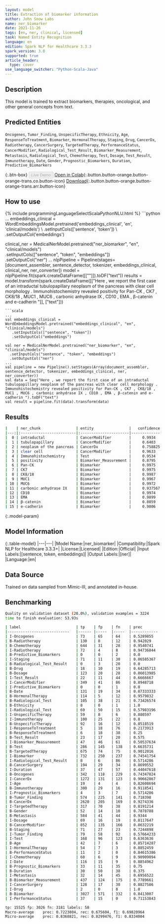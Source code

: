 ```yaml
---
layout: model
title: Extraction of biomarker information
author: John Snow Labs
name: ner_biomarker
date: 2021-11-26
tags: [en, ner, clinical, licensed]
task: Named Entity Recognition
language: en
edition: Spark NLP for Healthcare 3.3.3
spark_version: 3.0
supported: true
article_header:
  type: cover
use_language_switcher: "Python-Scala-Java"
---
```


## Description

This model is trained to extract biomarkers, therapies, oncological, and other general concepts from text.

## Predicted Entities

`Oncogenes`, `Tumor_Finding`, `UnspecificTherapy`, `Ethnicity`, `Age`, `ResponseToTreatment`, `Biomarker`, `HormonalTherapy`, `Staging`, `Drug`, `CancerDx`, `Radiotherapy`, `CancerSurgery`, `TargetedTherapy`, `PerformanceStatus`, `CancerModifier`, `Radiological_Test_Result`, `Biomarker_Measurement`, `Metastasis`, `Radiological_Test`, `Chemotherapy`, `Test`, `Dosage`, `Test_Result`, `Immunotherapy`, `Date`, `Gender`, `Prognostic_Biomarkers`, `Duration`, `Predictive_Biomarkers`

{:.btn-box}
<button class="button button-orange" disabled>Live Demo</button>
[Open in Colab](https://colab.research.google.com/github/JohnSnowLabs/spark-nlp-workshop/blob/master/tutorials/Certification_Trainings/Healthcare/1.Clinical_Named_Entity_Recognition_Model.ipynb){:.button.button-orange.button-orange-trans.co.button-icon}
[Download](https://s3.amazonaws.com/auxdata.johnsnowlabs.com/clinical/models/ner_biomarker_en_3.3.3_3.0_1637935088644.zip){:.button.button-orange.button-orange-trans.arr.button-icon}

## How to use



<div class="tabs-box" markdown="1">
{% include programmingLanguageSelectScalaPythonNLU.html %}
```python
...
embeddings_clinical = WordEmbeddingsModel.pretrained('embeddings_clinical', 'en', 'clinical/models') \
    .setInputCols(['sentence', 'token']) \
    .setOutputCol('embeddings')

clinical_ner = MedicalNerModel.pretrained("ner_biomarker", "en", "clinical/models") \
  .setInputCols(["sentence", "token", "embeddings"]) \
  .setOutputCol("ner")
...
nlpPipeline = Pipeline(stages=[document_assembler, sentence_detector, tokenizer, embeddings_clinical,  clinical_ner, ner_converter])
model = nlpPipeline.fit(spark.createDataFrame([[""]]).toDF("text"))
results = model.transform(spark.createDataFrame([["Here , we report the first case of an intraductal tubulopapillary neoplasm of the pancreas with clear cell morphology . Immunohistochemistry revealed positivity for Pan-CK , CK7 , CK8/18 , MUC1 , MUC6 , carbonic anhydrase IX , CD10 , EMA , β-catenin and e-cadherin "]], ["text"]))

```
```scala
...
val embeddings_clinical = WordEmbeddingsModel.pretrained("embeddings_clinical", "en", "clinical/models")
   .setInputCols(["sentence", "token"])
   .setOutputCol("embeddings")

val ner = MedicalNerModel.pretrained("ner_biomarker", "en", "clinical/models") 
  .setInputCols("sentence", "token", "embeddings")
  .setOutputCol("ner")
...
val pipeline = new Pipeline().setStages(Array(document_assembler, sentence_detector, tokenizer, embeddings_clinical, ner, ner_converter))
val data = Seq("Here , we report the first case of an intraductal tubulopapillary neoplasm of the pancreas with clear cell morphology . Immunohistochemistry revealed positivity for Pan-CK , CK7 , CK8/18 , MUC1 , MUC6 , carbonic anhydrase IX , CD10 , EMA , β-catenin and e-cadherin ").toDF("text")
val result = pipeline.fit(data).transform(data)
```
</div>

## Results

```bash
|    | ner_chunk                | entity                |   confidence |
|---:|:-------------------------|:----------------------|-------------:|
|  0 | intraductal              | CancerModifier        |     0.9934   |
|  1 | tubulopapillary          | CancerModifier        |     0.6403   |
|  2 | neoplasm of the pancreas | CancerDx              |     0.758825 |
|  3 | clear cell               | CancerModifier        |     0.9633   |
|  4 | Immunohistochemistry     | Test                  |     0.9534   |
|  5 | positivity               | Biomarker_Measurement |     0.8795   |
|  6 | Pan-CK                   | Biomarker             |     0.9975   |
|  7 | CK7                      | Biomarker             |     0.9975   |
|  8 | CK8/18                   | Biomarker             |     0.9987   |
|  9 | MUC1                     | Biomarker             |     0.9967   |
| 10 | MUC6                     | Biomarker             |     0.9972   |
| 11 | carbonic anhydrase IX    | Biomarker             |     0.937567 |
| 12 | CD10                     | Biomarker             |     0.9974   |
| 13 | EMA                      | Biomarker             |     0.9899   |
| 14 | β-catenin                | Biomarker             |     0.8059   |
| 15 | e-cadherin               | Biomarker             |     0.9806   |

```

{:.model-param}
## Model Information

{:.table-model}
|---|---|
|Model Name:|ner_biomarker|
|Compatibility:|Spark NLP for Healthcare 3.3.3+|
|License:|Licensed|
|Edition:|Official|
|Input Labels:|[sentence, token, embeddings]|
|Output Labels:|[ner]|
|Language:|en|

## Data Source

Trained on data sampled from Mimic-III, and annotated in-house.

## Benchmarking

```bash
Quality on validation dataset (20.0%), validation examples = 3224
time to finish evaluation: 53.93s

| label                      	| tp   	| fp  	| fn  	| prec       	| rec         	| f1         	|
|----------------------------	|------	|-----	|-----	|------------	|-------------	|------------	|
| I-Oncogenes                	| 73   	| 65  	| 64  	| 0.5289855  	| 0.5328467   	| 0.53090906 	|
| B-Radiotherapy             	| 130  	| 8   	| 12  	| 0.942029   	| 0.91549295  	| 0.9285714  	|
| B-Chemotherapy             	| 644  	| 31  	| 28  	| 0.9540741  	| 0.9583333   	| 0.956199   	|
| I-Radiotherapy             	| 72   	| 4   	| 8   	| 0.94736844 	| 0.9         	| 0.92307687 	|
| B-Predictive_Biomarkers    	| 0    	| 0   	| 2   	| 0.0        	| 0.0         	| 0.0        	|
| I-Staging                  	| 71   	| 11  	| 30  	| 0.86585367 	| 0.7029703   	| 0.77595633 	|
| B-Radiological_Test_Result 	| 0    	| 3   	| 20  	| 0.0        	| 0.0         	| 0.0        	|
| B-Drug                     	| 18   	| 10  	| 19  	| 0.64285713 	| 0.4864865   	| 0.5538461  	|
| B-Dosage                   	| 123  	| 20  	| 28  	| 0.86013985 	| 0.81456953  	| 0.8367347  	|
| I-Test_Result              	| 22   	| 11  	| 44  	| 0.6666667  	| 0.33333334  	| 0.44444448 	|
| I-CancerModifier           	| 349  	| 41  	| 86  	| 0.8948718  	| 0.80229884  	| 0.8460606  	|
| I-Predictive_Biomarkers    	| 0    	| 0   	| 1   	| 0.0        	| 0.0         	| 0.0        	|
| B-Date                     	| 131  	| 19  	| 34  	| 0.87333333 	| 0.7939394   	| 0.831746   	|
| B-HormonalTherapy          	| 114  	| 5   	| 12  	| 0.9579832  	| 0.9047619   	| 0.9306123  	|
| B-Radiological_Test        	| 105  	| 38  	| 21  	| 0.73426574 	| 0.8333333   	| 0.78066915 	|
| B-Ethnicity                	| 8    	| 0   	| 1   	| 1.0        	| 0.8888889   	| 0.94117653 	|
| I-Radiological_Test        	| 69   	| 50  	| 15  	| 0.57983196 	| 0.8214286   	| 0.67980295 	|
| I-UnspecificTherapy        	| 59   	| 8   	| 6   	| 0.880597   	| 0.9076923   	| 0.8939394  	|
| I-Immunotherapy            	| 100  	| 25  	| 22  	| 0.8        	| 0.8196721   	| 0.80971664 	|
| B-UnspecificTherapy        	| 92   	| 16  	| 12  	| 0.8518519  	| 0.88461536  	| 0.8679245  	|
| I-ResponseToTreatment      	| 5    	| 18  	| 76  	| 0.2173913  	| 0.061728396 	| 0.09615384 	|
| B-ResponseToTreatment      	| 6    	| 18  	| 38  	| 0.25       	| 0.13636364  	| 0.1764706  	|
| B-Test_Result              	| 23   	| 17  	| 20  	| 0.575      	| 0.53488374  	| 0.55421686 	|
| I-Biomarker_Measurement    	| 47   	| 46  	| 61  	| 0.50537634 	| 0.4351852   	| 0.4676617  	|
| B-Test                     	| 286  	| 145 	| 138 	| 0.6635731  	| 0.6745283   	| 0.6690058  	|
| B-TargetedTherapy          	| 675  	| 74  	| 75  	| 0.9012016  	| 0.9         	| 0.9006004  	|
| I-Biomarker                	| 732  	| 250 	| 237 	| 0.74541754 	| 0.75541794  	| 0.75038445 	|
| I-Radiological_Test_Result 	| 8    	| 6   	| 86  	| 0.5714286  	| 0.08510638  	| 0.14814815 	|
| B-CancerSurgery            	| 194  	| 29  	| 34  	| 0.8699552  	| 0.85087717  	| 0.86031044 	|
| I-Duration                 	| 37   	| 47  	| 57  	| 0.44047618 	| 0.39361703  	| 0.41573036 	|
| B-Oncogenes                	| 342  	| 118 	| 229 	| 0.74347824 	| 0.5989492   	| 0.66343355 	|
| I-CancerDx                 	| 1272 	| 131 	| 123 	| 0.90662867 	| 0.911828    	| 0.9092209  	|
| I-Age                      	| 19   	| 4   	| 4   	| 0.82608694 	| 0.82608694  	| 0.826087   	|
| B-Immunotherapy            	| 300  	| 29  	| 16  	| 0.9118541  	| 0.9493671   	| 0.9302325  	|
| I-Prognostic_Biomarkers    	| 4    	| 3   	| 7   	| 0.5714286  	| 0.36363637  	| 0.44444445 	|
| B-Tumor_Finding            	| 574  	| 225 	| 141 	| 0.718398   	| 0.8027972   	| 0.75825626 	|
| B-CancerDx                 	| 2620 	| 205 	| 169 	| 0.9274336  	| 0.9394048   	| 0.9333808  	|
| I-TargetedTherapy          	| 317  	| 70  	| 38  	| 0.8191214  	| 0.89295775  	| 0.8544474  	|
| B-Gender                   	| 52   	| 14  	| 10  	| 0.7878788  	| 0.83870965  	| 0.81250006 	|
| B-Metastasis               	| 584  	| 41  	| 44  	| 0.9344     	| 0.9299363   	| 0.9321628  	|
| I-Dosage                   	| 69   	| 16  	| 19  	| 0.8117647  	| 0.78409094  	| 0.7976879  	|
| B-CancerModifier           	| 852  	| 135 	| 166 	| 0.8632219  	| 0.83693516  	| 0.84987533 	|
| B-Staging                  	| 71   	| 27  	| 23  	| 0.7244898  	| 0.7553192   	| 0.7395834  	|
| I-Tumor_Finding            	| 79   	| 58  	| 92  	| 0.57664233 	| 0.4619883   	| 0.512987   	|
| I-Test                     	| 168  	| 96  	| 123 	| 0.6363636  	| 0.57731956  	| 0.60540545 	|
| B-Age                      	| 42   	| 7   	| 6   	| 0.85714287 	| 0.875       	| 0.8659794  	|
| I-HormonalTherapy          	| 54   	| 7   	| 3   	| 0.8852459  	| 0.94736844  	| 0.91525424 	|
| B-PerformanceStatus        	| 11   	| 2   	| 0   	| 0.84615386 	| 1.0         	| 0.9166667  	|
| I-Chemotherapy             	| 60   	| 6   	| 9   	| 0.90909094 	| 0.8695652   	| 0.8888889  	|
| I-Date                     	| 116  	| 15  	| 9   	| 0.8854962  	| 0.928       	| 0.90625    	|
| B-Prognostic_Biomarkers    	| 33   	| 11  	| 35  	| 0.75       	| 0.4852941   	| 0.58928573 	|
| B-Duration                 	| 30   	| 50  	| 38  	| 0.375      	| 0.44117647  	| 0.40540543 	|
| I-Metastasis               	| 32   	| 14  	| 45  	| 0.6956522  	| 0.41558442  	| 0.5203252  	|
| B-Biomarker_Measurement    	| 437  	| 124 	| 175 	| 0.7789661  	| 0.71405226  	| 0.745098   	|
| I-CancerSurgery            	| 128  	| 17  	| 30  	| 0.8827586  	| 0.8101266   	| 0.8448845  	|
| I-Drug                     	| 2    	| 0   	| 8   	| 1.0        	| 0.2         	| 0.3333333  	|
| B-Biomarker                	| 3027 	| 571 	| 332 	| 0.8413007  	| 0.9011611   	| 0.8702027  	|
| I-PerformanceStatus        	| 37   	| 15  	| 0   	| 0.71153843 	| 1.0         	| 0.83146065 	|

tp: 15525 fp: 3026 fn: 3181 labels: 58
Macro-average	 prec: 0.7223804, rec: 0.675604, f1: 0.69820964
Micro-average	 prec: 0.8368821, rec: 0.8299476, f1: 0.8334004
```
